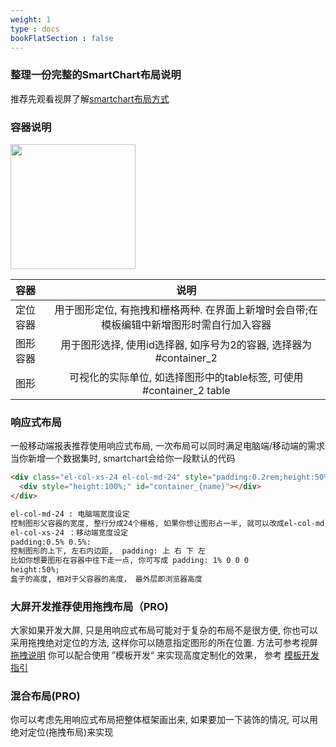 ```yaml
---
weight: 1
type : docs
bookFlatSection : false
---
```

### 整理一份完整的SmartChart布局说明
推荐先观看视屏了解[smartchart布局方式](https://b23.tv/2YwZfCi)

### 容器说明
<img src="https://foruda.gitee.com/images/1662694261562716350/1cbcf1f0_5500438.png" height="200px">

| 容器 | 说明 |
| :-----| :----: |
| 定位容器 | 用于图形定位, 有拖拽和栅格两种. 在界面上新增时会自带;在模板编辑中新增图形时需自行加入容器| 
| 图形容器 | 用于图形选择, 使用id选择器, 如序号为2的容器, 选择器为#container_2 |
| 图形 | 可视化的实际单位, 如选择图形中的table标签, 可使用#container_2 table|


### 响应式布局
一般移动端报表推荐使用响应式布局, 一次布局可以同时满足电脑端/移动端的需求
当你新增一个数据集时, smartchart会给你一段默认的代码
```html
<div class="el-col-xs-24 el-col-md-24" style="padding:0.2rem;height:50%;" >
  <div style="height:100%;" id="container_{name}"></div>
</div>

el-col-md-24 : 电脑端宽度设定
控制图形父容器的宽度, 整行分成24个栅格, 如果你想让图形占一半, 就可以改成el-col-md-12
el-col-xs-24 ：移动端宽度设定
padding:0.5% 0.5%:
控制图形的上下, 左右内边距,  padding: 上 右 下 左
比如你想要图形在容器中往下走一点, 你可写成 padding: 1% 0 0 0
height:50%;
盒子的高度, 相对于父容器的高度， 最外层即浏览器高度
```

### 大屏开发推荐使用拖拽布局（PRO)
大家如果开发大屏, 只是用响应式布局可能对于复杂的布局不是很方便, 你也可以采用拖拽绝对定位的方法, 这样你可以随意指定图形的所在位置.
方法可参考视屏 [拖拽说明](https://www.bilibili.com/video/BV1PD4y1c7uz/)
你可以配合使用 ”模板开发“ 来实现高度定制化的效果， 参考 [模板开发指引](https://gitee.com/smartchart/smartchart/wikis/9.%E8%BF%9B%E9%98%B6%E5%BC%80%E5%8F%91PRO/%E6%A8%A1%E6%9D%BF%E5%BC%80%E5%8F%91/%E6%A8%A1%E6%9D%BF%E5%BC%80%E5%8F%91%E7%95%8C%E9%9D%A2)

### 混合布局(PRO)
你可以考虑先用响应式布局把整体框架画出来, 如果要加一下装饰的情况, 可以用绝对定位(拖拽布局)来实现

